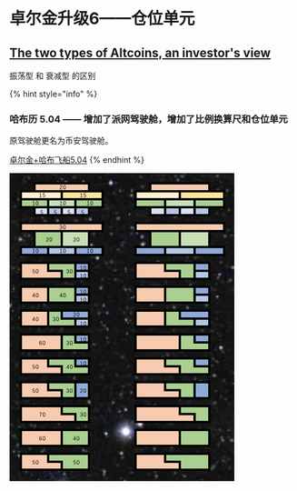 # 卓尔金升级6——仓位单元

## [The two types of Altcoins, an investor's view](https://woobull.com/the-two-types-of-altcoins-an-investors-view/)

振荡型 和 衰减型 的区别

{% hint style="info" %}
### 哈布历 5.04 —— 增加了派网驾驶舱，增加了比例换算尺和仓位单元

原驾驶舱更名为币安驾驶舱。

[卓尔金+哈布飞船5.04](https://share.weiyun.com/F5Zb2drW)
{% endhint %}

![](../../../.gitbook/assets/ping-mu-kuai-zhao-20210821-xia-wu-12.49.02.png)

